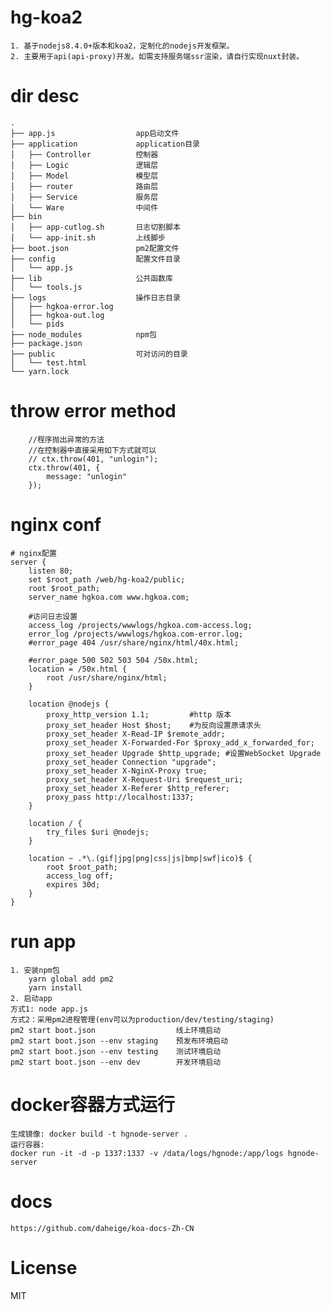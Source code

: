 # hg-koa2
    1. 基于nodejs8.4.0+版本和koa2，定制化的nodejs开发框架。
    2. 主要用于api(api-proxy)开发。如需支持服务端ssr渲染，请自行实现nuxt封装。
# dir desc
    .
    ├── app.js                  app启动文件
    ├── application             application目录
    │   ├── Controller          控制器
    │   ├── Logic               逻辑层
    │   ├── Model               模型层
    │   ├── router              路由层
    │   ├── Service             服务层
    │   └── Ware                中间件
    ├── bin
    │   ├── app-cutlog.sh       日志切割脚本
    │   └── app-init.sh         上线脚步
    ├── boot.json               pm2配置文件
    ├── config                  配置文件目录
    │   └── app.js
    ├── lib                     公共函数库
    │   └── tools.js
    ├── logs                    操作日志目录
    │   ├── hgkoa-error.log
    │   ├── hgkoa-out.log
    │   └── pids
    ├── node_modules            npm包
    ├── package.json
    ├── public                  可对访问的目录
    │   └── test.html
    └── yarn.lock
# throw error method
        //程序抛出异常的方法
        //在控制器中直接采用如下方式就可以
        // ctx.throw(401, "unlogin");
        ctx.throw(401, {
            message: "unlogin"
        });
# nginx conf
    # nginx配置
    server {
        listen 80;
        set $root_path /web/hg-koa2/public;
        root $root_path;
        server_name hgkoa.com www.hgkoa.com;

        #访问日志设置
        access_log /projects/wwwlogs/hgkoa.com-access.log;
        error_log /projects/wwwlogs/hgkoa.com-error.log;
        #error_page 404 /usr/share/nginx/html/40x.html;

        #error_page 500 502 503 504 /50x.html;
        location = /50x.html {
            root /usr/share/nginx/html;
        }

        location @nodejs {
            proxy_http_version 1.1;         #http 版本
            proxy_set_header Host $host;    #为反向设置原请求头
            proxy_set_header X-Read-IP $remote_addr;
            proxy_set_header X-Forwarded-For $proxy_add_x_forwarded_for;
            proxy_set_header Upgrade $http_upgrade; #设置WebSocket Upgrade
            proxy_set_header Connection "upgrade";
            proxy_set_header X-NginX-Proxy true;
            proxy_set_header X-Request-Uri $request_uri;
            proxy_set_header X-Referer $http_referer;
            proxy_pass http://localhost:1337;
        }

        location / {
            try_files $uri @nodejs;
        }

        location ~ .*\.(gif|jpg|png|css|js|bmp|swf|ico)$ {
            root $root_path;
            access_log off;
            expires 30d;
        }
    }
# run app
    1. 安装npm包
        yarn global add pm2
        yarn install
    2. 启动app
    方式1: node app.js
    方式2：采用pm2进程管理(env可以为production/dev/testing/staging)
    pm2 start boot.json　　　             线上环境启动
    pm2 start boot.json --env staging    预发布环境启动
    pm2 start boot.json --env testing    测试环境启动
    pm2 start boot.json --env dev        开发环境启动
# docker容器方式运行
    生成镜像: docker build -t hgnode-server .
    运行容器: 
    docker run -it -d -p 1337:1337 -v /data/logs/hgnode:/app/logs hgnode-server
# docs
    https://github.com/daheige/koa-docs-Zh-CN
# License
  MIT
